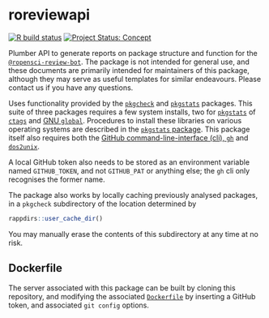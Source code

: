 # roreviewapi

<!-- badges: start -->

[![R build
status](https://github.com/ropensci-review-tools/roreviewapi/workflows/R-CMD-check/badge.svg)](https://github.com/ropensci-review-tools/roreviewapi/actions?query=workflow%3AR-CMD-check)
[![Project Status:
Concept](https://www.repostatus.org/badges/latest/concept.svg)](https://www.repostatus.org/#concept)
<!-- badges: end -->

Plumber API to generate reports on package structure and function for
the [`@ropensci-review-bot`](https://github.com/ropensci-review-bot).
The package is not intended for general use, and these documents are
primarily intended for maintainers of this package, although they may
serve as useful templates for similar endeavours. Please contact us if
you have any questions.

Uses functionality provided by the
[`pkgcheck`](https://github.com/ropensci-review-tools/pkgcheck) and
[`pkgstats`](https://github.com/ropensci-review-tools/pkgstats)
packages. This suite of three packages requires a few system installs,
two for [`pkgstats`](https://github.com/ropensci-review-tools/pkgstats)
of [`ctags`](https://ctags.io) and [GNU
`global`](https://www.gnu.org/software/global/). Procedures to install
these libraries on various operating systems are described in the
[`pkgstats` package](https://docs.ropensci.org/pkgstats). This package
itself also requires both the [GitHub command-line-interface (cli),
`gh`](https://cli.github.com/) and
[`dos2unix`](https://sourceforge.net/projects/dos2unix/).

A local GitHub token also needs to be stored as an environment variable
named `GITHUB_TOKEN`, and not `GITHUB_PAT` or anything else; the `gh`
cli only recognises the former name.

The package also works by locally caching previously analysed packages,
in a `pkgcheck` subdirectory of the location determined by

``` r
rappdirs::user_cache_dir()
```

You may manually erase the contents of this subdirectory at any time at
no risk.

## Dockerfile

The server associated with this package can be built by cloning this
repository, and modifying the associated
[`Dockerfile`](https://github.com/ropensci-review-tools/roreviewapi/blob/master/Dockerfile)
by inserting a GitHub token, and associated `git config` options.
